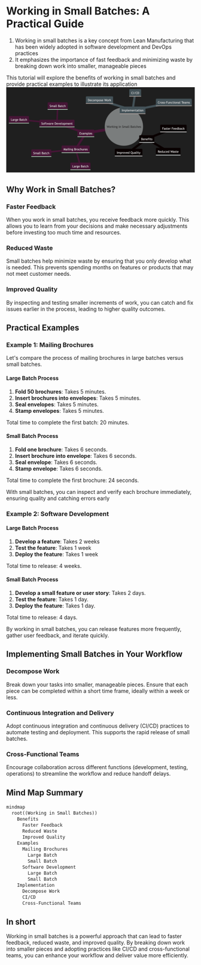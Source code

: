 # Working in Small Batches: A Practical Guide

1. Working in small batches is a key concept from Lean Manufacturing that has been widely adopted in software development and DevOps practices
1. It emphasizes the importance of fast feedback and minimizing waste by breaking down work into smaller, manageable pieces
 
This tutorial will explore the benefits of working in small batches and provide practical examples to illustrate its application
![work-in-small-batches](work-in-small-batches.png)
## Why Work in Small Batches?

### Faster Feedback

When you work in small batches, you receive feedback more quickly. This allows you to learn from your decisions and make necessary adjustments before investing too much time and resources.

### Reduced Waste

Small batches help minimize waste by ensuring that you only develop what is needed. This prevents spending months on features or products that may not meet customer needs.

### Improved Quality

By inspecting and testing smaller increments of work, you can catch and fix issues earlier in the process, leading to higher quality outcomes.

## Practical Examples

### Example 1: Mailing Brochures

Let's compare the process of mailing brochures in large batches versus small batches.

#### Large Batch Process

1. **Fold 50 brochures**: Takes 5 minutes.
2. **Insert brochures into envelopes**: Takes 5 minutes.
3. **Seal envelopes**: Takes 5 minutes.
4. **Stamp envelopes**: Takes 5 minutes.

Total time to complete the first batch: 20 minutes.

#### Small Batch Process

1. **Fold one brochure**: Takes 6 seconds.
2. **Insert brochure into envelope**: Takes 6 seconds.
3. **Seal envelope**: Takes 6 seconds.
4. **Stamp envelope**: Takes 6 seconds.

Total time to complete the first brochure: 24 seconds.

With small batches, you can inspect and verify each brochure immediately, ensuring quality and catching errors early

### Example 2: Software Development

#### Large Batch Process

1. **Develop a feature**: Takes 2 weeks
2. **Test the feature**: Takes 1 week
3. **Deploy the feature**: Takes 1 week

Total time to release: 4 weeks.

#### Small Batch Process

1. **Develop a small feature or user story**: Takes 2 days.
2. **Test the feature**: Takes 1 day.
3. **Deploy the feature**: Takes 1 day.

Total time to release: 4 days.

By working in small batches, you can release features more frequently, gather user feedback, and iterate quickly.

## Implementing Small Batches in Your Workflow

### Decompose Work

Break down your tasks into smaller, manageable pieces. Ensure that each piece can be completed within a short time frame, ideally within a week or less.

### Continuous Integration and Delivery

Adopt continuous integration and continuous delivery (CI/CD) practices to automate testing and deployment. This supports the rapid release of small batches.

### Cross-Functional Teams

Encourage collaboration across different functions (development, testing, operations) to streamline the workflow and reduce handoff delays.

## Mind Map Summary

```mermaid
mindmap
  root((Working in Small Batches))
    Benefits
      Faster Feedback
      Reduced Waste
      Improved Quality
    Examples
      Mailing Brochures
        Large Batch
        Small Batch
      Software Development
        Large Batch
        Small Batch
    Implementation
      Decompose Work
      CI/CD
      Cross-Functional Teams
```

## In short

Working in small batches is a powerful approach that can lead to faster feedback, reduced waste, and improved quality. By breaking down work into smaller pieces and adopting practices like CI/CD and cross-functional teams, you can enhance your workflow and deliver value more efficiently.
